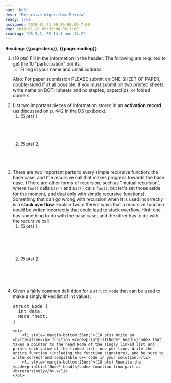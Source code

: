 ```yaml
---
num: "h05"
desc: "Recursive Algorithms Review"
ready: true
assigned: 2019-01-21 09:30:00.00-7:00
due: 2019-01-28 09:30:00.00-7:00
reading: "DS 9.1, PS 14.1 and 14.2"
---
```

<b>Reading: {{page.desc}}, {{page.reading}}</b>

<ol start="1">

<li>(10 pts) Fill in the information in the header. The following are required to get the 10 "participation" points.
    <ul>
    <li>Filling in your name and umail address.<br /></li>
    </ul>
    <p>Also: For paper submission PLEASE submit on ONE SHEET OF PAPER, double-sided if at all possible. If you must submit on two printed sheets write name on BOTH sheets and no staples, paperclips, or folded corners.<br />
    </p>
 </li>

 <li> List two important pieces of information stored in an <b>activation record</b> (as discussed on p. 442 in the DS textbook):
 	<ol>
 		<li style='margin-bottom:5em;'>(5 pts) 1.</li>
 		<li style='margin-bottom:5em;'>(5 pts) 2.</li>
 	</ol>
</li>

<li> There are two important parts to every simple recursive function: the base case, and the recursive call that makes progress towards the base case. (There are other forms of recursion, such as "mutual recursion", where <code>foo()</code> calls <code>bar()</code> and <code>bar()</code> calls <code>foo()</code>, but let's set those aside for the moment, and deal only with simple recursive functions). Something that can go wrong with recursion when it is used incorrectly is a <b>stack overflow</b>. Explain two different ways that a recursive function could be writen incorrectly that could lead to stack overflow. Hint: one has something to do with the base case, and the other has to do with the recursive call.
	<ol>
		<li style='margin-bottom:6em;'>(5 pts) 1.</li>
		<li style='margin-bottom:6em;'>(5 pts) 2.</li>
	</ol>
</li>

<div class="pagebreak"></div>

<li> Given a fairly common definition for a <code>struct Node</code> that can be used to make a singly linked list of int values:

<pre>
struct Node {
  int data;
  Node *next;
}
</pre>
	<ol>
		<li style='margin-bottom:35em;'>(10 pts) Write an <b>iterative</b> function <code>printList(Node* head)</code> that takes a pointer to the head Node of the singly linked list and prints each value of the linked list, one per line. Write the entire function (including the function signature), and be sure to write correct and compilable C++ code in your solution.</li>
		<li style='margin-bottom:25em;'>(10 pts) Rewrite the <code>printList(Node* head)</code> function from part a. <b>recursively</b>.</li>
	</ol>
</li>
